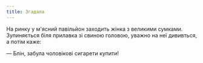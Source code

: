```yaml
---
title: Згадала
---
```


На ринку у м'ясний павільйон заходить жінка з великими сумками. Зупиняється біля прилавка зі свиною головою, уважно на неї дививться, а потім каже:

— Блін, забула чоловікові сигарети купити!

